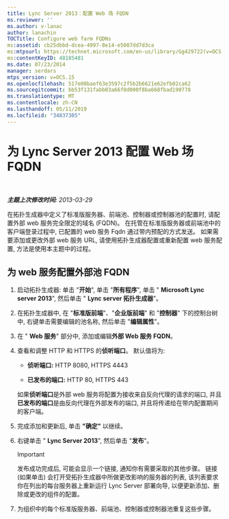 ```yaml
---
title: Lync Server 2013：配置 Web 场 FQDN
ms.reviewer: ''
ms.author: v-lanac
author: lanachin
TOCTitle: Configure web farm FQDNs
ms:assetid: cb25dbbd-dcea-4997-8e14-e5007dd7d3ca
ms:mtpsurl: https://technet.microsoft.com/en-us/library/Gg429722(v=OCS.15)
ms:contentKeyID: 48185481
ms.date: 07/23/2014
manager: serdars
mtps_version: v=OCS.15
ms.openlocfilehash: 517e00baef63e3597c2f5b2b6621e62efb02ca62
ms.sourcegitcommit: bb53f131fabb03a66f0d000f8ba668fbad190778
ms.translationtype: MT
ms.contentlocale: zh-CN
ms.lasthandoff: 05/11/2019
ms.locfileid: "34837305"
---
```

<div data-xmlns="http://www.w3.org/1999/xhtml">

<div class="topic" data-xmlns="http://www.w3.org/1999/xhtml" data-msxsl="urn:schemas-microsoft-com:xslt" data-cs="http://msdn.microsoft.com/en-us/">

<div data-asp="http://msdn2.microsoft.com/asp">

# <a name="configure-web-farm-fqdns-for-lync-server-2013"></a>为 Lync Server 2013 配置 Web 场 FQDN

</div>

<div id="mainSection">

<div id="mainBody">

<span> </span>

_**主题上次修改时间:** 2013-03-29_

在拓扑生成器中定义了标准版服务器、前端池、控制器或控制器池的配置时, 请配置外部 web 服务完全限定的域名 (FQDN)。 在托管在标准版服务器或前端池中的客户端登录过程中, 已配置的 web 服务 Fqdn 通过带内预配的方式发送。 如果需要添加或更改外部 web 服务 URL, 请使用拓扑生成器配置或重新配置 web 服务配置, 方法是使用本主题中的过程。

<div>

## <a name="to-configure-an-external-pool-fqdn-for-web-services"></a>为 web 服务配置外部池 FQDN

1.  启动拓扑生成器: 单击 "**开始**", 单击 "**所有程序**", 单击 " **Microsoft Lync server 2013**", 然后单击 " **Lync server 拓扑生成器**"。

2.  在拓扑生成器中, 在 "**标准版前端**"、"**企业版前端**" 和 "**控制器**" 下的控制台树中, 右键单击需要编辑的池名称, 然后单击 "**编辑属性**"。

3.  在 " **Web 服务**" 部分中, 添加或编辑**外部 Web 服务 FQDN**。

4.  查看和调整 HTTP 和 HTTPS 的**侦听端口**。 默认值将为:
    
      - **侦听端口:** HTTP 8080, HTTPS 4443
    
      - **已发布的端口:** HTTP 80, HTTPS 443
    
    如果**侦听端口**是外部 web 服务将配置为接收来自反向代理的请求的端口, 并且**已发布的端口**是由反向代理在外部发布的端口, 并且将传递给在带内配置期间的客户端。

5.  完成添加和更新后, 单击 **"确定"** 以继续。

6.  右键单击 " **Lync Server 2013**", 然后单击 "**发布**"。
    
    <div>
    

    > [!IMPORTANT]  
    > 发布成功完成后, 可能会显示一个链接, 通知你有需要采取的其他步骤。 链接 (如果单击) 会打开受拓扑生成器中所做更改影响的服务器的列表, 该列表要求你在列出的每台服务器上重新运行 Lync Server 部署向导, 以便更新添加、删除或更改的组件的配置。

    
    </div>

7.  为组织中的每个标准版服务器、前端池、控制器或控制器池重复这些步骤。

</div>

</div>

<span> </span>

</div>

</div>

</div>

